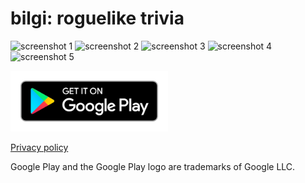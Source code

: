 # bilgi: roguelike trivia

<img src="screenshots/1.png" alt = "screenshot 1" width = "50%" height = auto> <img src="screenshots/2.png" alt = "screenshot 2" width = "50%" height = auto> <img src="screenshots/3.png" alt = "screenshot 3" width = "50%" height = auto> <img src="screenshots/4.png" alt = "screenshot 4" width = "50%" height = auto> <img src="screenshots/5.png" alt = "screenshot 5" width = "50%" height = auto>

<a href="https://play.google.com/store/apps/details?id=io.sleepybug.bilgi"><img src="google-play-badge.png" width="50%" height=auto></a>

[Privacy policy](privacyPolicy.md)

Google Play and the Google Play logo are trademarks of Google LLC.
